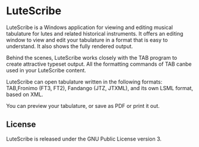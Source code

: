 # LuteScribe

LuteScribe is a Windows application for viewing and editing musical tabulature for lutes and related historical instruments. It offers an editing window to view and edit your tabulature in a format that is easy to understand. It also shows the fully rendered output.

Behind the scenes, LuteScribe works closely with the TAB program to create attractive typeset output. All the formatting commands of TAB canbe used in your LuteScribe content.

LuteScribe can open tabulature written in the following formats: TAB,Fronimo (FT3, FT2), Fandango (JTZ, JTXML), and its own LSML format, based on XML.

You can preview your tabulature, or save as PDF or print it out.

## License

LuteScribe is released under the GNU Public License version 3. 


